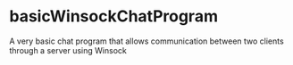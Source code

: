 # basicWinsockChatProgram
A very basic chat program that allows communication between two clients through a server using Winsock
